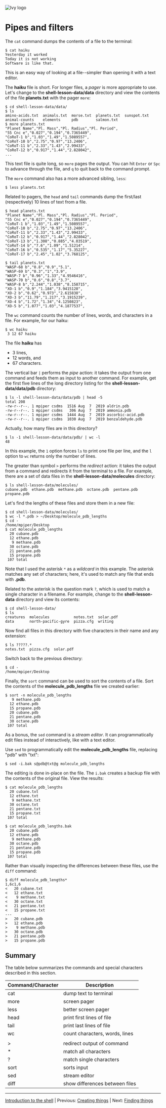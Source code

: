 ![Ivy logo](https://raw.githubusercontent.com/csdms/ivy/main/media/logo.png)

# Pipes and filters

The `cat` command dumps the contents of a file to the terminal:
```
$ cat haiku
Yesterday it worked
Today it is not working
Software is like that.
```
This is an easy way of looking at a file--simpler than opening it with
a text editor.

The **haiku** file is short.
For longer files, a *pager* is more appropriate to use.
Let's change to the **shell-lesson-data/data** directory
and view the contents of the file **planets.txt**
with the pager `more`:
```
$ cd shell-lesson-data/data/
$ ls
amino-acids.txt  animals.txt  morse.txt  planets.txt  sunspot.txt
animal-counts    elements     pdb        salmon.txt
$ more planets.txt
"Planet Name","Pl. Mass","Pl. Radius","Pl. Period",
"55 Cnc e","0.027","0.194","0.7365449",
"CoRoT-1 b","1.03","1.49","1.5089557",
"CoRoT-10 b","2.75","0.97","13.2406",
"CoRoT-11 b","2.33","1.43","2.99433",
"CoRoT-12 b","0.917","1.44","2.828042",
...
```
This text file is quite long,
so `more` pages the output.
You can hit `Enter` or `Spc` to advance through the file,
and `q` to quit back to the command prompt.

The `more` command also has a more advanced sibling, `less`:
```
$ less planets.txt
```

Related to pagers,
the `head` and `tail` commands
dump the first/last (respectively) 10 lines of text from a file.
```
$ head planets.txt
"Planet Name","Pl. Mass","Pl. Radius","Pl. Period",
"55 Cnc e","0.027","0.194","0.7365449",
"CoRoT-1 b","1.03","1.49","1.5089557",
"CoRoT-10 b","2.75","0.97","13.2406",
"CoRoT-11 b","2.33","1.43","2.99433",
"CoRoT-12 b","0.917","1.44","2.828042",
"CoRoT-13 b","1.308","0.885","4.03519",
"CoRoT-14 b","7.6","1.09","1.51214",
"CoRoT-16 b","0.535","1.17","5.35227",
"CoRoT-17 b","2.45","1.02","3.768125",

$ tail planets.txt
"WASP-68 b","0.8","0.9","5.1",
"WASP-69 b","0.3","1","3.9",
"WASP-7 b","0.96","1.33","4.9546416",
"WASP-70 b","0.6","0.8","3.7",
"WASP-8 b","2.244","1.038","8.158715",
"XO-1 b","0.9","1.184","3.9415128",
"XO-2 b","0.62","0.973","2.615838",
"XO-3 b","11.79","1.217","3.1915239",
"XO-4 b","1.72","1.34","4.1250823",
"XO-5 b","1.077","1.03","4.1877537",
```

The `wc` command counts the number of lines, words, and characters in a file.
For example, for our haiku:
```
$ wc haiku
 3 12 67 haiku
```
The file **haiku** has

* 3 lines,
* 12 words, and
* 67 characters.

The vertical bar `|` performs the *pipe* action:
it takes the output from one command
and feeds them as input to another command.
For example,
get the first five lines of the long directory listing
for the **shell-lesson-data/data/pdb** directory:
```
$ ls -l shell-lesson-data/data/pdb | head -5
total 208
-rw-r--r--. 1 mpiper csdms  1516 Aug  7  2019 aldrin.pdb
-rw-r--r--. 1 mpiper csdms   306 Aug  7  2019 ammonia.pdb
-rw-r--r--. 1 mpiper csdms  1444 Aug  7  2019 ascorbic-acid.pdb
-rw-r--r--. 1 mpiper csdms  1030 Aug  7  2019 benzaldehyde.pdb
```
Actually, how many files are in this directory?
```
$ ls -1 shell-lesson-data/data/pdb/ | wc -l
48
```
In this example,
the `1` option forces `ls` to print one file per line,
and the `l` option to `wc` returns only the number of lines.

The greater than symbol `>` performs the *redirect* action:
it takes the output from a command
and redirects it from the terminal to a file.
For example,
there are a set of data files in the **shell-lesson-data/molecules** directory:
```
$ ls shell-lesson-data/molecules/
cubane.pdb  ethane.pdb  methane.pdb  octane.pdb  pentane.pdb  propane.pdb
```
Let's find the lengths of these files and store them in a new file:
```
$ cd shell-lesson-data/molecules/
$ wc -l *.pdb > ~/Desktop/molecule_pdb_lengths
$ cd -
/home/mpiper/Desktop
$ cat molecule_pdb_lengths
  20 cubane.pdb
  12 ethane.pdb
   9 methane.pdb
  30 octane.pdb
  21 pentane.pdb
  15 propane.pdb
 107 total
```
Note that I used the asterisk `*` as a *wildcard* in this example.
The asterisk matches any set of characters;
here, it's used to match any file that ends with **.pdb**.

Related to the asterisk is the question mark `?`,
which is used to match a single character in a filename.
For example,
change to the **shell-lesson-data** directory and view its contents:
```
$ cd shell-lesson-data/
$ ls
creatures  molecules           notes.txt  solar.pdf
data       north-pacific-gyre  pizza.cfg  writing
```
Now find all files in this directory with five characters in their name
and any extension:
```
$ ls ?????.*
notes.txt  pizza.cfg  solar.pdf
```
Switch back to the previous directory:
```
$ cd -
/home/mpiper/Desktop
```

Finally,
the `sort` command can be used to sort the contents of a file.
Sort the contents of the **molecule_pdb_lengths** file
we created earlier:
```
$ sort -n molecule_pdb_lengths
   9 methane.pdb
  12 ethane.pdb
  15 propane.pdb
  20 cubane.pdb
  21 pentane.pdb
  30 octane.pdb
 107 total
 ```

As a bonus,
the `sed` command is a *stream editor*.
It can programmatically edit files
instead of interactively, like with a text editor.

Use `sed` to programmatically edit the **molecule_pdb_lengths** file,
replacing "pdb" with "txt":
```
$ sed -i.bak s@pdb@txt@g molecule_pdb_lengths
```
The editing is done in-place on the file.
The `i.bak` creates a backup file with the contents of the original file.
View the results:
```
$ cat molecule_pdb_lengths
  20 cubane.txt
  12 ethane.txt
   9 methane.txt
  30 octane.txt
  21 pentane.txt
  15 propane.txt
 107 total

$ cat molecule_pdb_lengths.bak
  20 cubane.pdb
  12 ethane.pdb
   9 methane.pdb
  30 octane.pdb
  21 pentane.pdb
  15 propane.pdb
 107 total
```

Rather than visually inspecting the differences between these files,
use the `diff` command:
```
$ diff molecule_pdb_lengths*
1,6c1,6
<   20 cubane.txt
<   12 ethane.txt
<    9 methane.txt
<   30 octane.txt
<   21 pentane.txt
<   15 propane.txt
---
>   20 cubane.pdb
>   12 ethane.pdb
>    9 methane.pdb
>   30 octane.pdb
>   21 pentane.pdb
>   15 propane.pdb
```


## Summary

The table below summarizes the commands and special characters
described in this section.

| Command/Character | Description
| ----------------- | -----------
| cat               | dump text to terminal
| more              | screen pager
| less              | better screen pager
| head              | print first lines of file
| tail              | print last lines of file
| wc                | count characters, words, lines
| |                 | pipe output of command
| >                 | redirect output of command
| *                 | match all characters
| ?                 | match single characters
| sort              | sorts input
| sed               | stream editor
| diff              | show differences between files

___

[Introduction to the shell](./index.md) |
Previous: [Creating things](./creating-things.md) |
Next: [Finding things](./finding-things.md)
